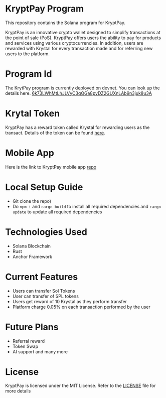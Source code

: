 # KryptPay Program
This repository contains the Solana program for KryptPay.

KryptPay is an innovative crypto wallet designed to simplify transactions at the point of sale (PoS). KryptPay offers users the ability to pay for products and services using various cryptocurrencies.
In addition, users are rewarded with Krystal for every transaction made and for referring new users to the platform.

# Program Id
The KrytPay program is currently deployed on devnet. You can look up the details here. [6k73LWhMtLhJLVyC3qQGa8pvDZ2GUXnLAb9n3juk8u3A](https://explorer.solana.com/address/6k73LWhMtLhJLVyC3qQGa8pvDZ2GUXnLAb9n3juk8u3A?cluster=devnet)

# Krytal Token
KryptPay has a reward token called Krystal for rewarding users as the transact. Details of the token can be found [here](https://explorer.solana.com/address/CUk8ssbVUtc5HA6o458Cm2pGGMWMbwm7TjGTmhmhomvD?cluster=devnet).

# Mobile App
Here is the link to KryptPay mobile app [repo](https://github.com/KryptPay/kryptpay-mobile-app)

# Local Setup Guide
- Git clone the repo) 
- Do `npm i` and `cargo build` to install all required dependencies and `cargo update` to update all required dependencies

# Technologies Used
- Solana Blockchain
- Rust
- Anchor Framework
  
# Current Features
- Users can transfer Sol Tokens
- User can transfer of SPL tokens
- Users get reward of 10 Krystal as they perform transfer
- Platform charge 0.05% on each transaction performed by the user
  
# Future Plans
- Referral reward
- Token Swap
- AI support and many more

# License
KryptPay is licensed under the MIT License. Refer to the [LICENSE](https://github.com/KryptPay/kryptpay-solana-contract/blob/master/LICENSE) file for more details
